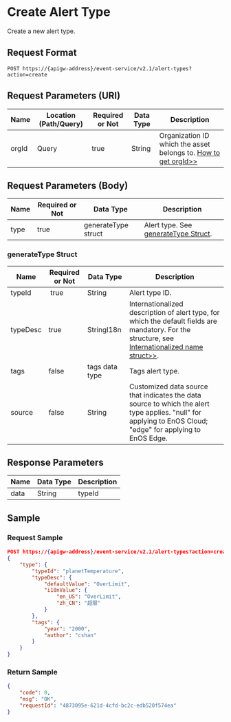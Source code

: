 # Create Alert Type

Create a new alert type.

## Request Format

```
POST https://{apigw-address}/event-service/v2.1/alert-types?action=create
```

## Request Parameters (URI)

| Name | Location (Path/Query) | Required or Not | Data Type | Description |
|---------------|------------------|----------|-----------|--------------|
| orgId         | Query            | true     | String    | Organization ID which the asset belongs to. [How to get orgId>>](/docs/api/en/latest/api_faqs#how-to-get-organization-id-orgid-orgid)           |


## Request Parameters (Body)
| Name            | Required or Not | Data Type | Description |
|------|-----------------|-----------|-------------|
| type |   true  |  generateType struct   |  Alert type. See [generateType Struct](create_alert_type#generatetype-struct-generatetype).  |



### generateType Struct  <generatetype>

| Name | Required or Not | Data Type | Description          |
|----------|--------------|--------------|-------------------------------------|
| typeId   |  true        | String       | Alert type ID.           |
| typeDesc | true         | StringI18n   | Internationalized description of alert type, for which the default fields are mandatory. For the structure, see [Internationalized name struct>>](/docs/api/en/latest/api_faqs.html#internationalized-name-struct). |
| tags     | false        | tags data type  | Tags alert type. |
| source |false| String |Customized data source that indicates the data source to which the alert type applies. "null" for applying to EnOS Cloud; "edge" for applying to EnOS Edge.|




## Response Parameters

| Name | Data Type     | Description          |
|-------|----------------|---------------------------|
| data  |  String |  typeId  |



## Sample

### Request Sample

```json
POST https://{apigw-address}/event-service/v2.1/alert-types?action=create&orgId=yourOrgId
{
	"type": {
		"typeId": "planetTemperature",
		"typeDesc": {
			"defaultValue": "OverLimit",
			"i18nValue": {
				"en_US": "OverLimit",
				"zh_CN": "超限"
			}
		},
		"tags": {
			"year": "2000",
			"author": "cshan"
		}
	}
}
```

### Return Sample

```json
{
	"code": 0,
	"msg": "OK",
	"requestId": "4873095e-621d-4cfd-bc2c-edb520f574ea"
}
```
